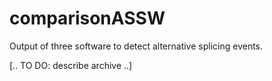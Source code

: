 # comparisonASSW
Output of three software to detect alternative splicing events.

[.. TO DO: describe archive ..]
